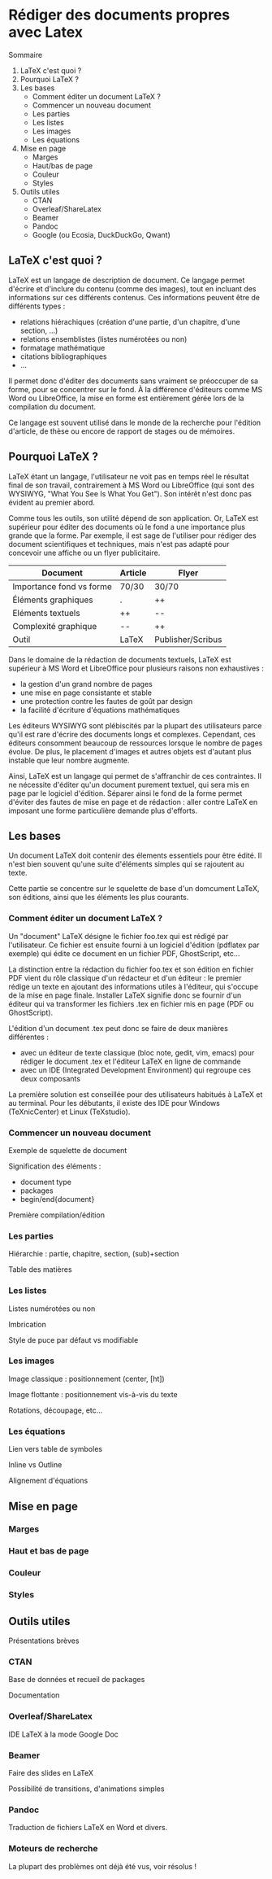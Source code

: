 # Rédiger des documents propres avec Latex

Sommaire
1. LaTeX c'est quoi ?
2. Pourquoi LaTeX ?
3. Les bases
    * Comment éditer un document LaTeX ?
    * Commencer un nouveau document
    * Les parties
    * Les listes
    * Les images
    * Les équations
4. Mise en page
    * Marges
    * Haut/bas de page
    * Couleur
    * Styles
5. Outils utiles
    * CTAN
    * Overleaf/ShareLatex
    * Beamer
    * Pandoc
    * Google (ou Ecosia, DuckDuckGo, Qwant)


## LaTeX c'est quoi ?

LaTeX est un langage de description de document. Ce langage permet d'écrire et d'inclure du contenu (comme des images), tout en incluant des informations sur ces différents contenus. Ces informations peuvent être de différents types :
* relations hiérachiques (création d'une partie, d'un chapitre, d'une section, ...)
* relations ensemblistes (listes numérotées ou non)
* formatage mathématique
* citations bibliographiques
* ...


Il permet donc d'éditer des documents sans vraiment se préoccuper de sa forme, pour se concentrer sur le fond. À la différence d'éditeurs comme MS Word ou LibreOffice, la mise en forme est entièrement gérée lors de la compilation du document.

Ce langage est souvent utilisé dans le monde de la recherche pour l'édition d'article, de thèse ou encore de rapport de stages ou de mémoires. 

## Pourquoi LaTeX ?

LaTeX étant un langage, l'utilisateur ne voit pas en temps réel le résultat final de son travail, contrairement à MS Word ou LibreOffice (qui sont des WYSIWYG, "What You See Is What You Get"). Son intérêt n'est donc pas évident au premier abord.

Comme tous les outils, son utilité dépend de son application. Or, LaTeX est supérieur pour éditer des documents où le fond a une importance plus grande que la forme.
Par exemple, il est sage de l'utiliser pour rédiger des document scientifiques et techniques, mais n'est pas adapté pour concevoir une affiche ou un flyer publicitaire.

Document | Article | Flyer
---------|---------|------
Importance fond vs forme | 70/30 | 30/70
Éléments graphiques | . | ++
Eléments textuels | ++ | --
Complexité graphique | -- | ++
Outil | LaTeX | Publisher/Scribus


Dans le domaine de la rédaction de documents textuels, LaTeX est supérieur à MS Word et LibreOffice pour plusieurs raisons non exhaustives :
* la gestion d'un grand nombre de pages
* une mise en page consistante et stable
* une protection contre les fautes de goût par design
* la facilité d'écriture d'équations mathématiques


Les éditeurs WYSIWYG sont plébiscités par la plupart des utilisateurs parce qu'il est rare d'écrire des documents longs et complexes. Cependant, ces éditeurs consomment beaucoup de ressources lorsque le nombre de pages évolue. De plus, le placement d'images et autres objets est d'autant plus instable que leur nombre augmente.

Ainsi, LaTeX est un langage qui permet de s'affranchir de ces contraintes. Il ne nécessite d'éditer qu'un document purement textuel, qui sera mis en page par le logiciel d'édition.
Séparer ainsi le fond de la forme permet d'éviter des fautes de mise en page et de rédaction : aller contre LaTeX en imposant une forme particulière demande plus d'efforts.


## Les bases

Un document LaTeX doit contenir des élements essentiels pour être édité. Il n'est bien souvent qu'une suite d'éléments simples qui se rajoutent au texte.

Cette partie se concentre sur le squelette de base d'un domcument LaTeX, son éditions, ainsi que les éléments les plus courants.

### Comment éditer un document LaTeX ?

Un "document" LaTeX désigne le fichier foo.tex qui est rédigé par l'utilisateur. Ce fichier est ensuite fourni à un logiciel d'édition (pdflatex par exemple) qui édite ce document en un fichier PDF, GhostScript, etc...

La distinction entre la rédaction du fichier foo.tex et son édition en fichier PDF vient du rôle classique d'un rédacteur et d'un éditeur : le premier rédige un texte en ajoutant des informations utiles à l'éditeur, qui s'occupe de la mise en page finale.
Installer LaTeX signifie donc se fournir d'un éditeur qui va transformer les fichiers .tex en fichier mis en page (PDF ou GhostScript).

L'édition d'un document .tex peut donc se faire de deux manières différentes :
* avec un éditeur de texte classique (bloc note, gedit, vim, emacs) pour rédiger le document .tex et l'éditeur LaTeX en ligne de commande
* avec un IDE (Integrated Development Environment) qui regroupe ces deux composants

La première solution est conseillée pour des utilisateurs habitués à LaTeX et au terminal. Pour les débutants, il existe des IDE pour Windows (TeXnicCenter) et Linux (TeXstudio). 


### Commencer un nouveau document

Exemple de squelette de document

Signification des éléments :
* document type
* packages
* begin/end{document}

Première compilation/édition


### Les parties

Hiérarchie : partie, chapitre, section, (sub)+section

Table des matières


### Les listes

Listes numérotées ou non

Imbrication

Style de puce par défaut vs modifiable


### Les images

Image classique : positionnement (center, [ht])

Image flottante : positionnement vis-à-vis du texte

Rotations, découpage, etc...


### Les équations

Lien vers table de symboles

Inline vs Outline

Alignement d'équations


## Mise en page

### Marges


### Haut et bas de page


### Couleur

### Styles



## Outils utiles

Présentations brèves

### CTAN

Base de données et recueil de packages

Documentation


### Overleaf/ShareLatex

IDE LaTeX à la mode Google Doc


### Beamer

Faire des slides en LaTeX

Possibilité de transitions, d'animations simples


### Pandoc

Traduction de fichiers LaTeX en Word et divers.


### Moteurs de recherche

La plupart des problèmes ont déjà été vus, voir résolus !

